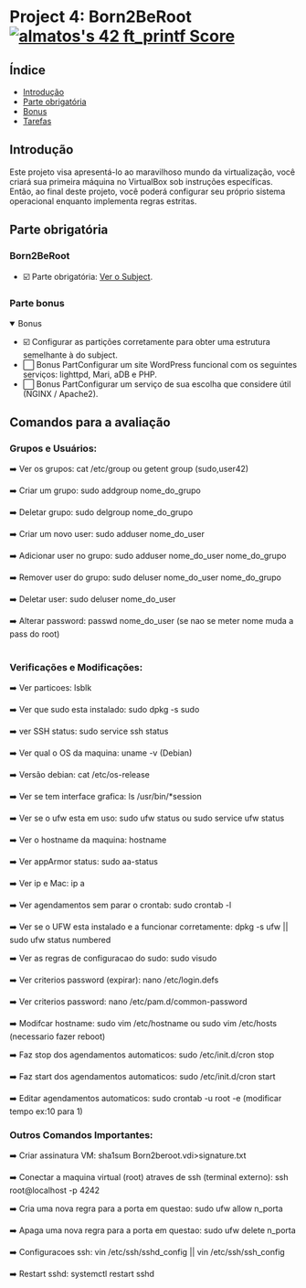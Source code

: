 # Project 4: Born2BeRoot   <a href="https://github.com/JaeSeoKim/badge42"><img src="https://badge42.vercel.app/api/v2/cla88p9vf00110fmd8v1byjg9/project/2921681" alt="almatos's 42 ft_printf Score" /></a>


## Índice

- [Introdução](#introdução)
- [Parte obrigatória](#parte-obrigatória)
- [Bonus](#parte-bonus)
- [Tarefas](#tarefas)

## Introdução

Este projeto visa apresentá-lo ao maravilhoso mundo da virtualização, você criará sua primeira máquina no VirtualBox sob instruções específicas. Então, ao final deste projeto, você poderá configurar seu próprio sistema operacional enquanto implementa regras estritas.

## Parte obrigatória
<div align="center">

</div>

### Born2BeRoot

- :ballot_box_with_check: Parte obrigatória: [Ver o Subject](https://github.com/Alef-Matos/Born2BeRoot/blob/main/Subject/subject.pdf).

### Parte bonus

<details open>
<summary> Bonus </summary>

- :ballot_box_with_check: Configurar as partições corretamente para obter uma estrutura semelhante à do subject.
- :white_large_square: Bonus PartConfigurar um site WordPress funcional com os seguintes serviços: lighttpd, Mari, aDB e PHP.
- :white_large_square: Bonus PartConfigurar um serviço de sua escolha que considere útil (NGINX / Apache2).

</details>

## Comandos para a avaliação

### Grupos e Usuários:
:arrow_right: Ver os grupos: cat /etc/group ou getent group (sudo,user42)

:arrow_right: Criar um grupo: sudo addgroup nome_do_grupo

:arrow_right: Deletar grupo: sudo delgroup nome_do_grupo

:arrow_right: Criar um novo user: sudo adduser nome_do_user

:arrow_right: Adicionar user no grupo: sudo adduser nome_do_user nome_do_grupo

:arrow_right: Remover user do grupo: sudo deluser nome_do_user nome_do_grupo

:arrow_right: Deletar user: sudo deluser nome_do_user

:arrow_right: Alterar password: passwd nome_do_user (se nao se meter nome muda a pass do root)

#

### Verificações e Modificações:

:arrow_right: Ver particoes: lsblk

:arrow_right: Ver que sudo esta instalado: sudo dpkg -s sudo

:arrow_right: ver SSH status: sudo service ssh status

:arrow_right: Ver qual o OS da maquina: uname -v (Debian)

:arrow_right: Versão debian: cat /etc/os-release 

:arrow_right: Ver se tem interface grafica: ls /usr/bin/*session 

:arrow_right: Ver se o ufw esta em uso: sudo ufw status ou sudo service ufw status

:arrow_right: Ver o hostname da maquina: hostname

:arrow_right: Ver appArmor status: sudo aa-status

:arrow_right: Ver ip e Mac: ip a

:arrow_right: Ver agendamentos sem parar o crontab: sudo crontab -l

:arrow_right: Ver se o UFW esta instalado e a funcionar corretamente: dpkg -s ufw || sudo ufw status numbered

:arrow_right: Ver as regras de configuracao do sudo: sudo visudo

:arrow_right: Ver criterios password (expirar): nano /etc/login.defs

:arrow_right: Ver criterios password: nano /etc/pam.d/common-password 

:arrow_right: Modifcar hostname: sudo vim /etc/hostname ou sudo vim /etc/hosts (necessario fazer reboot)

:arrow_right: Faz stop dos agendamentos automaticos: sudo /etc/init.d/cron stop

:arrow_right: Faz start dos agendamentos automaticos: sudo /etc/init.d/cron start

:arrow_right: Editar agendamentos automaticos: sudo crontab -u root -e (modificar tempo ex:10 para 1)

### Outros Comandos Importantes:

:arrow_right: Criar assinatura VM: sha1sum Born2beroot.vdi>signature.txt

:arrow_right: Conectar a maquina virtual (root) atraves de ssh (terminal externo): ssh root@localhost -p 4242

:arrow_right: Cria uma nova regra para a porta em questao: sudo ufw allow n_porta

:arrow_right: Apaga uma nova regra para a porta em questao: sudo ufw delete n_porta

:arrow_right: Configuracoes ssh: vin /etc/ssh/sshd_config || vin /etc/ssh/ssh_config

:arrow_right: Restart sshd: systemctl restart sshd